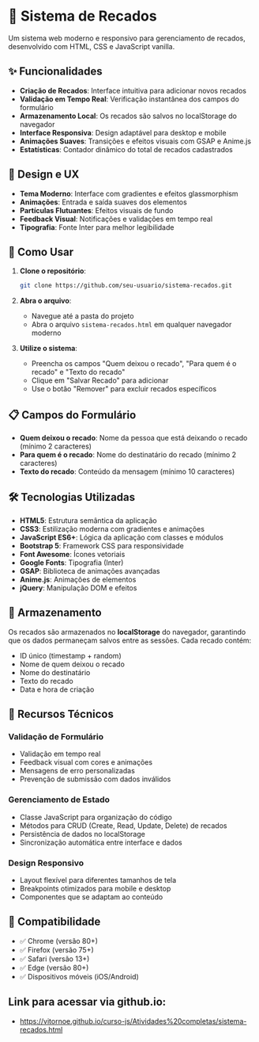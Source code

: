# 📝 Sistema de Recados

Um sistema web moderno e responsivo para gerenciamento de recados, desenvolvido com HTML, CSS e JavaScript vanilla.

## ✨ Funcionalidades

- **Criação de Recados**: Interface intuitiva para adicionar novos recados
- **Validação em Tempo Real**: Verificação instantânea dos campos do formulário
- **Armazenamento Local**: Os recados são salvos no localStorage do navegador
- **Interface Responsiva**: Design adaptável para desktop e mobile
- **Animações Suaves**: Transições e efeitos visuais com GSAP e Anime.js
- **Estatísticas**: Contador dinâmico do total de recados cadastrados

## 🎨 Design e UX

- **Tema Moderno**: Interface com gradientes e efeitos glassmorphism
- **Animações**: Entrada e saída suaves dos elementos
- **Partículas Flutuantes**: Efeitos visuais de fundo
- **Feedback Visual**: Notificações e validações em tempo real
- **Tipografia**: Fonte Inter para melhor legibilidade

## 🚀 Como Usar

1. **Clone o repositório**:
   ```bash
   git clone https://github.com/seu-usuario/sistema-recados.git
   ```

2. **Abra o arquivo**:
   - Navegue até a pasta do projeto
   - Abra o arquivo `sistema-recados.html` em qualquer navegador moderno

3. **Utilize o sistema**:
   - Preencha os campos "Quem deixou o recado", "Para quem é o recado" e "Texto do recado"
   - Clique em "Salvar Recado" para adicionar
   - Use o botão "Remover" para excluir recados específicos

## 📋 Campos do Formulário

- **Quem deixou o recado**: Nome da pessoa que está deixando o recado (mínimo 2 caracteres)
- **Para quem é o recado**: Nome do destinatário do recado (mínimo 2 caracteres)  
- **Texto do recado**: Conteúdo da mensagem (mínimo 10 caracteres)

## 🛠️ Tecnologias Utilizadas

- **HTML5**: Estrutura semântica da aplicação
- **CSS3**: Estilização moderna com gradientes e animações
- **JavaScript ES6+**: Lógica da aplicação com classes e módulos
- **Bootstrap 5**: Framework CSS para responsividade
- **Font Awesome**: Ícones vetoriais
- **Google Fonts**: Tipografia (Inter)
- **GSAP**: Biblioteca de animações avançadas
- **Anime.js**: Animações de elementos
- **jQuery**: Manipulação DOM e efeitos

## 💾 Armazenamento

Os recados são armazenados no **localStorage** do navegador, garantindo que os dados permaneçam salvos entre as sessões. Cada recado contém:

- ID único (timestamp + random)
- Nome de quem deixou o recado
- Nome do destinatário
- Texto do recado
- Data e hora de criação

## 🎯 Recursos Técnicos

### Validação de Formulário
- Validação em tempo real
- Feedback visual com cores e animações
- Mensagens de erro personalizadas
- Prevenção de submissão com dados inválidos

### Gerenciamento de Estado
- Classe JavaScript para organização do código
- Métodos para CRUD (Create, Read, Update, Delete) de recados
- Persistência de dados no localStorage
- Sincronização automática entre interface e dados

### Design Responsivo
- Layout flexível para diferentes tamanhos de tela
- Breakpoints otimizados para mobile e desktop
- Componentes que se adaptam ao conteúdo

## 📱 Compatibilidade

- ✅ Chrome (versão 80+)
- ✅ Firefox (versão 75+)
- ✅ Safari (versão 13+)
- ✅ Edge (versão 80+)
- ✅ Dispositivos móveis (iOS/Android)

## Link para acessar via github.io:

- https://vitornoe.github.io/curso-js/Atividades%20completas/sistema-recados.html
